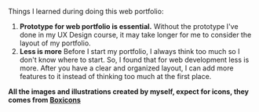 Things I learned during doing this web portfolio:
1. **Prototype for web portfolio is essential.**
 Without the prototype I've done in my UX Design course, it may take longer for me to consider the layout of my portfolio.
2. **Less is more**
Before I start my portfolio, I always think too much so I don't know where to start. So, I found that for web development less is more. After you have a clear and organized layout, I can add more features to it instead of thinking too much at the first place.

**All the images and illustrations created by myself, expect for icons, they comes from [Boxicons](https://boxicons.com/)**